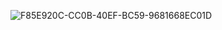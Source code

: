 ![F85E920C-CC0B-40EF-BC59-9681668EC01D](https://github.com/user-attachments/assets/da97e4d6-349f-4a08-a8e2-64e5997e699e)
